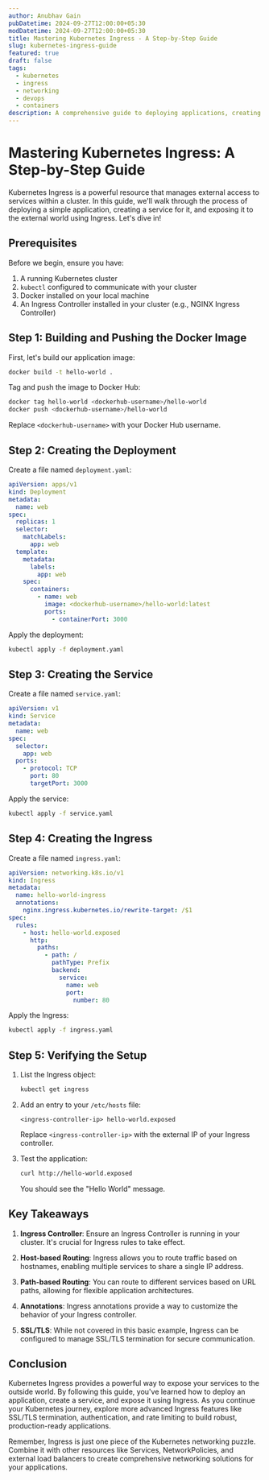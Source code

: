 ```yaml
---
author: Anubhav Gain
pubDatetime: 2024-09-27T12:00:00+05:30
modDatetime: 2024-09-27T12:00:00+05:30
title: Mastering Kubernetes Ingress - A Step-by-Step Guide
slug: kubernetes-ingress-guide
featured: true
draft: false
tags:
  - kubernetes
  - ingress
  - networking
  - devops
  - containers
description: A comprehensive guide to deploying applications, creating services, and exposing them to the external world using Kubernetes Ingress, with practical examples and best practices.
---
```


# Mastering Kubernetes Ingress: A Step-by-Step Guide

Kubernetes Ingress is a powerful resource that manages external access to services within a cluster. In this guide, we'll walk through the process of deploying a simple application, creating a service for it, and exposing it to the external world using Ingress. Let's dive in!

## Prerequisites

Before we begin, ensure you have:

1. A running Kubernetes cluster
2. `kubectl` configured to communicate with your cluster
3. Docker installed on your local machine
4. An Ingress Controller installed in your cluster (e.g., NGINX Ingress Controller)

## Step 1: Building and Pushing the Docker Image

First, let's build our application image:

```bash
docker build -t hello-world .
```

Tag and push the image to Docker Hub:

```bash
docker tag hello-world <dockerhub-username>/hello-world
docker push <dockerhub-username>/hello-world
```

Replace `<dockerhub-username>` with your Docker Hub username.

## Step 2: Creating the Deployment

Create a file named `deployment.yaml`:

```yaml
apiVersion: apps/v1
kind: Deployment
metadata:
  name: web
spec:
  replicas: 1
  selector:
    matchLabels:
      app: web
  template:
    metadata:
      labels:
        app: web
    spec:
      containers:
        - name: web
          image: <dockerhub-username>/hello-world:latest
          ports:
            - containerPort: 3000
```

Apply the deployment:

```bash
kubectl apply -f deployment.yaml
```

## Step 3: Creating the Service

Create a file named `service.yaml`:

```yaml
apiVersion: v1
kind: Service
metadata:
  name: web
spec:
  selector:
    app: web
  ports:
    - protocol: TCP
      port: 80
      targetPort: 3000
```

Apply the service:

```bash
kubectl apply -f service.yaml
```

## Step 4: Creating the Ingress

Create a file named `ingress.yaml`:

```yaml
apiVersion: networking.k8s.io/v1
kind: Ingress
metadata:
  name: hello-world-ingress
  annotations:
    nginx.ingress.kubernetes.io/rewrite-target: /$1
spec:
  rules:
    - host: hello-world.exposed
      http:
        paths:
          - path: /
            pathType: Prefix
            backend:
              service:
                name: web
                port:
                  number: 80
```

Apply the Ingress:

```bash
kubectl apply -f ingress.yaml
```

## Step 5: Verifying the Setup

1. List the Ingress object:

   ```bash
   kubectl get ingress
   ```

2. Add an entry to your `/etc/hosts` file:

   ```
   <ingress-controller-ip> hello-world.exposed
   ```

   Replace `<ingress-controller-ip>` with the external IP of your Ingress controller.

3. Test the application:

   ```bash
   curl http://hello-world.exposed
   ```

   You should see the "Hello World" message.

## Key Takeaways

1. **Ingress Controller**: Ensure an Ingress Controller is running in your cluster. It's crucial for Ingress rules to take effect.

2. **Host-based Routing**: Ingress allows you to route traffic based on hostnames, enabling multiple services to share a single IP address.

3. **Path-based Routing**: You can route to different services based on URL paths, allowing for flexible application architectures.

4. **Annotations**: Ingress annotations provide a way to customize the behavior of your Ingress controller.

5. **SSL/TLS**: While not covered in this basic example, Ingress can be configured to manage SSL/TLS termination for secure communication.

## Conclusion

Kubernetes Ingress provides a powerful way to expose your services to the outside world. By following this guide, you've learned how to deploy an application, create a service, and expose it using Ingress. As you continue your Kubernetes journey, explore more advanced Ingress features like SSL/TLS termination, authentication, and rate limiting to build robust, production-ready applications.

Remember, Ingress is just one piece of the Kubernetes networking puzzle. Combine it with other resources like Services, NetworkPolicies, and external load balancers to create comprehensive networking solutions for your applications.
